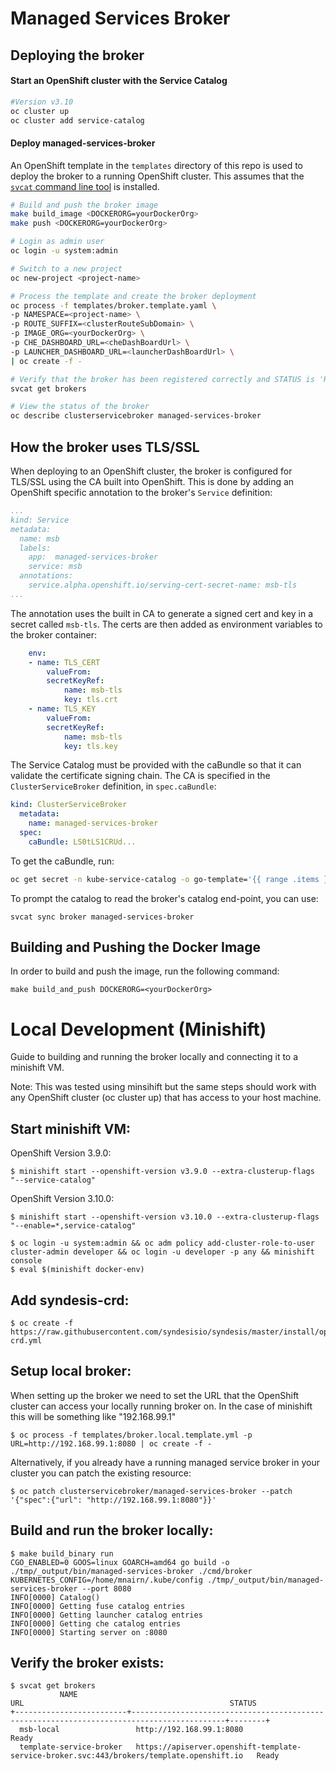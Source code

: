 # Managed Services Broker

## Deploying the broker

#### Start an OpenShift cluster with the Service Catalog
```sh
#Version v3.10
oc cluster up
oc cluster add service-catalog
```

#### Deploy managed-services-broker
An OpenShift template in the `templates` directory of this repo is used to deploy the broker to a running OpenShift cluster.
This assumes that the [`svcat` command line tool](https://github.com/kubernetes-incubator/service-catalog/blob/master/docs/install.md) is installed.

```sh
# Build and push the broker image
make build_image <DOCKERORG=yourDockerOrg>
make push <DOCKERORG=yourDockerOrg>

# Login as admin user
oc login -u system:admin

# Switch to a new project
oc new-project <project-name>

# Process the template and create the broker deployment
oc process -f templates/broker.template.yaml \
-p NAMESPACE=<project-name> \
-p ROUTE_SUFFIX=<clusterRouteSubDomain> \
-p IMAGE_ORG=<yourDockerOrg> \
-p CHE_DASHBOARD_URL=<cheDashBoardUrl> \
-p LAUNCHER_DASHBOARD_URL=<launcherDashBoardUrl> \
| oc create -f -

# Verify that the broker has been registered correctly and STATUS is 'Ready'
svcat get brokers

# View the status of the broker
oc describe clusterservicebroker managed-services-broker
```

## How the broker uses TLS/SSL

When deploying to an OpenShift cluster, the broker is configured for TLS/SSL using the CA built into OpenShift. 
This is done by adding an OpenShift specific annotation to the broker's `Service` definition: 

```yaml
...
kind: Service
metadata:
  name: msb
  labels:
    app:  managed-services-broker
    service: msb
  annotations:
    service.alpha.openshift.io/serving-cert-secret-name: msb-tls
...
```

The annotation uses the built in CA to generate a signed cert and key in a secret called `msb-tls`. The certs are then added as environment variables to the broker container:

```yaml
    env:
    - name: TLS_CERT
        valueFrom:
        secretKeyRef:
            name: msb-tls
            key: tls.crt
    - name: TLS_KEY
        valueFrom:
        secretKeyRef:
            name: msb-tls
            key: tls.key
```

The Service Catalog must be provided with the caBundle so that it can validate the certificate signing chain. 
The CA is specified in the `ClusterServiceBroker` definition, in `spec.caBundle`:

```yaml
kind: ClusterServiceBroker
  metadata:
    name: managed-services-broker
  spec:
    caBundle: LS0tLS1CRUd...
```

To get the caBundle, run:
```sh
oc get secret -n kube-service-catalog -o go-template='{{ range .items }}{{ if eq .type "kubernetes.io/service-account-token" }}{{ index .data "service-ca.crt" }}{{end}}{{"\n"}}{{end}}' | tail -n1
```

To prompt the catalog to read the broker's catalog end-point, you can use:
```
svcat sync broker managed-services-broker
```

## Building and Pushing the Docker Image
In order to build and push the image, run the following command:
```
make build_and_push DOCKERORG=<yourDockerOrg>
```

# Local Development (Minishift)

Guide to building and running the broker locally and connecting it to a minishift VM.

Note: This was tested using minsihift but the same steps should work with any OpenShift cluster (oc cluster up) that has access to your host machine.

## Start minishift VM:

OpenShift Version 3.9.0:
```
$ minishift start --openshift-version v3.9.0 --extra-clusterup-flags "--service-catalog"
```

OpenShift Version 3.10.0:
```
$ minishift start --openshift-version v3.10.0 --extra-clusterup-flags "--enable=*,service-catalog"
```

```
$ oc login -u system:admin && oc adm policy add-cluster-role-to-user cluster-admin developer && oc login -u developer -p any && minishift console
$ eval $(minishift docker-env)
```

## Add syndesis-crd:

```
$ oc create -f https://raw.githubusercontent.com/syndesisio/syndesis/master/install/operator/deploy/syndesis-crd.yml
```

## Setup local broker:

When setting up the broker we need to set the URL that the OpenShift cluster can access your locally running broker on. In the case of minishift this will be something like "192.168.99.1"
```
$ oc process -f templates/broker.local.template.yml -p URL=http://192.168.99.1:8080 | oc create -f -
```

Alternatively, if you already have a running managed service broker in your cluster you can patch the existing resource:
```
$ oc patch clusterservicebroker/managed-services-broker --patch '{"spec":{"url": "http://192.168.99.1:8080"}}'
```

## Build and run the broker locally:
```
$ make build_binary run
CGO_ENABLED=0 GOOS=linux GOARCH=amd64 go build -o ./tmp/_output/bin/managed-services-broker ./cmd/broker
KUBERNETES_CONFIG=/home/mnairn/.kube/config ./tmp/_output/bin/managed-services-broker --port 8080
INFO[0000] Catalog()
INFO[0000] Getting fuse catalog entries
INFO[0000] Getting launcher catalog entries
INFO[0000] Getting che catalog entries
INFO[0000] Starting server on :8080
```

## Verify the broker exists:
```
$ svcat get brokers
           NAME                                                        URL                                              STATUS
+-------------------------+-------------------------------------------------------------------------------------------+--------+
  msb-local                 http://192.168.99.1:8080                                                                    Ready
  template-service-broker   https://apiserver.openshift-template-service-broker.svc:443/brokers/template.openshift.io   Ready
```
